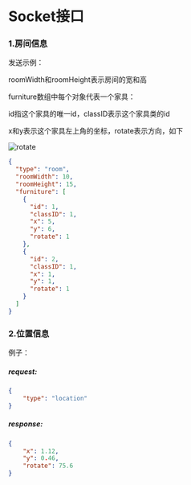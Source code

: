 # Socket接口
### 1.房间信息

发送示例：

roomWidth和roomHeight表示房间的宽和高

furniture数组中每个对象代表一个家具：

id指这个家具的唯一id，classID表示这个家具类的id

x和y表示这个家具左上角的坐标，rotate表示方向，如下

![rotate](image\rotate.png)

```json
{
  "type": "room",
  "roomWidth": 10,
  "roomHeight": 15,
  "furniture": [
    {
      "id": 1,
      "classID": 1,
      "x": 5,
      "y": 6,
      "rotate": 1
    },
    {
      "id": 2,
      "classID": 1,
      "x": 1,
      "y": 1,
      "rotate": 1
    }
  ]
}
```



### 2.位置信息

例子：

##### request:

```json
{
    "type": "location"
}
```

##### response:

```json
{
    "x": 1.12,
    "y": 0.46,
    "rotate": 75.6
}
```

